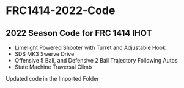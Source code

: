 # FRC1414-2022-Code

## 2022 Season Code for FRC 1414 IHOT

- Limelight Powered Shooter with Turret and Adjustable Hook
- SDS MK3 Swerve Drive
- Offensive 5 Ball, and Defensive 2 Ball Trajectory Following Autos
- State Machine Traversal Climb


Updated code in the Imported Folder
